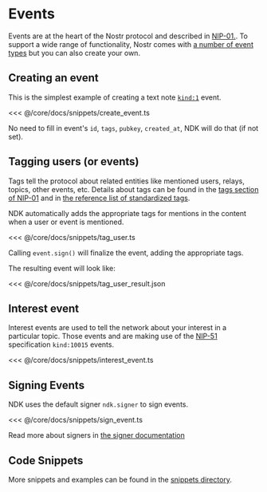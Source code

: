 # Events

Events are at the heart of the Nostr protocol and described in [NIP-01.](https://nostr-nips.com/nip-01). To support
a wide range of functionality, Nostr comes with [a number of event types](https://nostr-nips.com/#event-kinds) but you 
can also create your own.

## Creating an event

This is the simplest example of creating a text note [`kind:1`](https://nostr-nips.com/nip-01#kinds) event.

<<< @/core/docs/snippets/create_event.ts

No need to fill in event's `id`, `tags`, `pubkey`, `created_at`, NDK will do that (if not set).

## Tagging users (or events)

Tags tell the protocol about related entities like mentioned users, relays, topics, other events, etc. Details about
tags can be found in the [tags section of NIP-01](https://nostr-nips.com/nip-01#tags) and in [the reference list of
standardized tags](https://nostr-nips.com/#standardized-tags).

NDK automatically adds the appropriate tags for mentions in the content when a user or event is mentioned.

<<< @/core/docs/snippets/tag_user.ts

Calling `event.sign()` will finalize the event, adding the appropriate tags.

The resulting event will look like:

<<< @/core/docs/snippets/tag_user_result.json

## Interest event

Interest events are used to tell the network about your interest in a particular topic. Those events and are making use
of the [NIP-51](https://nostr-nips.com/nip-51) specification `kind:10015` events.

<<< @/core/docs/snippets/interest_event.ts

## Signing Events

NDK uses the default signer `ndk.signer` to sign events.

<<< @/core/docs/snippets/sign_event.ts

Read more about signers in [the signer documentation](/core/docs/fundamentals/signers.md)

## Code Snippets

More snippets and examples can be found in the [snippets directory](/docs/snippets.md).

<!--@include: @/docs/snippets/events.md -->
